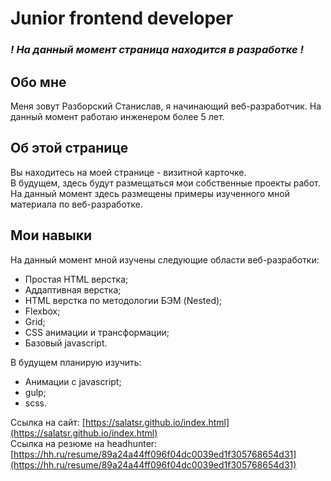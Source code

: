 # Junior frontend developer 

### ***! На данный момент страница находится в разработке !***

## Обо мне

Меня зовут Разборский Станислав, я начинающий веб-разработчик. На данный момент работаю инженером более 5 лет.


## Об этой странице

Вы находитесь на моей странице - визитной карточке.<br/>
В будущем, здесь будут размещаться мои собственные проекты работ.<br/>
На данный момент здесь размещены примеры изученного мной материала по веб-разработке.



## Мои навыки

На данный момент мной изучены следующие области веб-разработки:

- Простая HTML верстка;
- Аддаптивная верстка;
- HTML верстка по методологии БЭМ (Nested);
- Flexbox;
- Grid;
- CSS анимации и трансформации;
- Базовый javascript.

В будущем планирую изучить:
- Анимации с javascript;
- gulp;
- scss.

Ссылка на сайт: [https://salatsr.github.io/index.html](https://salatsr.github.io/index.html)<br/>
Ссылка на резюме на headhunter: [https://hh.ru/resume/89a24a44ff096f04dc0039ed1f305768654d31](https://hh.ru/resume/89a24a44ff096f04dc0039ed1f305768654d31)
